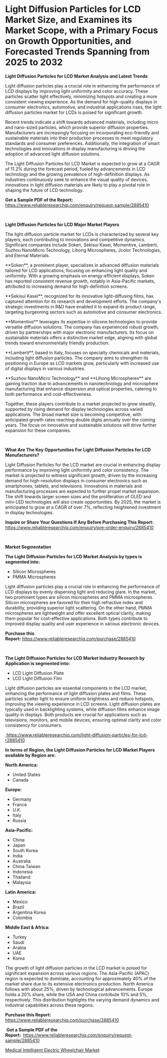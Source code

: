 <p><h1>Light Diffusion Particles for LCD Market Size, and Examines its Market Scope, with a Primary Focus on Growth Opportunities, and Forecasted Trends Spanning from 2025 to 2032</h1></p><p><strong>Light Diffusion Particles for LCD Market Analysis and Latest Trends</strong></p>
<p><p>Light diffusion particles play a crucial role in enhancing the performance of LCD displays by improving light uniformity and color accuracy. These particles scatter light effectively, minimizing hotspots and creating a more consistent viewing experience. As the demand for high-quality displays in consumer electronics, automotive, and industrial applications rises, the light diffusion particles market for LCDs is poised for significant growth.</p><p>Recent trends indicate a shift towards advanced materials, including micro and nano-sized particles, which provide superior diffusion properties. Manufacturers are increasingly focusing on incorporating eco-friendly and sustainable materials into their production processes to meet regulatory standards and consumer preferences. Additionally, the integration of smart technologies and innovations in display manufacturing is driving the adoption of advanced light diffusion solutions.</p><p>The Light Diffusion Particles for LCD Market is expected to grow at a CAGR of 11.2% during the forecast period, fueled by advancements in LCD technology and the growing prevalence of high-definition displays. As industries continuously seek to enhance the visual quality of devices, innovations in light diffusion materials are likely to play a pivotal role in shaping the future of LCD technology.</p></p>
<p><strong>Get a Sample PDF of the Report:&nbsp;</strong> <a href="https://www.reliableresearchiq.com/enquiry/request-sample/2885410?utm_campaign=2797&utm_medium=2&utm_source=Github&utm_content=ia&utm_term=13032025&utm_id=light-diffusion-particles-for-lcd">https://www.reliableresearchiq.com/enquiry/request-sample/2885410</a></p>
<p>&nbsp;</p>
<p><strong>Light Diffusion Particles for LCD Major Market Players</strong></p>
<p><p>The light diffusion particle market for LCDs is characterized by several key players, each contributing to innovations and competitive dynamics. Significant companies include Soken, Sekisui Kasei, Momentive, Lamberti, Suzhou NanoMicro Technology, Lihong Microspheres, Jcolor Technologies, and Eternal Materials.</p><p>**Soken**, a prominent player, specializes in advanced diffusion materials tailored for LCD applications, focusing on enhancing light quality and uniformity. With a growing emphasis on energy-efficient displays, Soken has reported consistent revenue growth, notably in Asia-Pacific markets, attributed to increasing demand for high-definition screens.</p><p>**Sekisui Kasei**, recognized for its innovative light-diffusing films, has captured attention for its research and development efforts. The company's strategic investments in R&D have enabled it to expand its product range, targeting burgeoning sectors such as automotive and consumer electronics.</p><p>**Momentive** leverages its expertise in silicone technologies to provide versatile diffusion solutions. The company has experienced robust growth, driven by partnerships with major electronic manufacturers. Its focus on sustainable materials offers a distinctive market edge, aligning with global trends toward environmentally friendly production.</p><p>**Lamberti**, based in Italy, focuses on specialty chemicals and materials, including light diffusion particles. The company aims to strengthen its positioning in Europe as LCD markets grow, particularly with increased use of digital displays in various industries.</p><p>**Suzhou NanoMicro Technology** and **Lihong Microspheres** are gaining traction due to advancements in nanotechnology and microsphere manufacturing that enhance dispersion and optical properties, catering to both performance and cost-effectiveness.</p><p>Together, these players contribute to a market projected to grow steadily, supported by rising demand for display technologies across varied applications. The broad market size is becoming competitive, with anticipated growth rates reaching double digits annually over the coming years. The focus on innovative and sustainable solutions will drive further expansion for these companies.</p></p>
<p>&nbsp;</p>
<p><strong>What Are The Key Opportunities For Light Diffusion Particles for LCD Manufacturers?</strong></p>
<p><p>Light Diffusion Particles for the LCD market are crucial in enhancing display performance by improving light uniformity and color consistency. The market is projected to witness significant growth, driven by the increasing demand for high-resolution displays in consumer electronics such as smartphones, tablets, and televisions. Innovations in materials and manufacturing processes are expected to further propel market expansion. The shift towards larger screen sizes and the proliferation of OLED and mini-LED technologies will also create opportunities. By 2025, the market is anticipated to grow at a CAGR of over 7%, reflecting heightened investment in display technologies.</p></p>
<p><strong>Inquire or Share Your Questions If Any Before Purchasing This Report:</strong> <a href="https://www.reliableresearchiq.com/enquiry/pre-order-enquiry/2885410?utm_campaign=2797&utm_medium=2&utm_source=Github&utm_content=ia&utm_term=13032025&utm_id=light-diffusion-particles-for-lcd">https://www.reliableresearchiq.com/enquiry/pre-order-enquiry/2885410</a></p>
<p>&nbsp;</p>
<p><strong>Market Segmentation</strong></p>
<p><strong>The Light Diffusion Particles for LCD Market Analysis by types is segmented into:</strong></p>
<p><ul><li> Silicon Microspheres</li><li>PMMA Microspheres </li></ul></p>
<p><p>Light diffusion particles play a crucial role in enhancing the performance of LCD displays by evenly dispersing light and reducing glare. In the market, two prominent types are silicon microspheres and PMMA microspheres. Silicon microspheres are favored for their high refractive index and durability, providing superior light scattering. On the other hand, PMMA microspheres are lightweight and offer excellent optical clarity, making them popular for cost-effective applications. Both types contribute to improved display quality and user experience in various electronic devices.</p></p>
<p><strong>Purchase this Report:&nbsp;</strong><a href="https://www.reliableresearchiq.com/purchase/2885410?utm_campaign=2797&utm_medium=2&utm_source=Github&utm_content=ia&utm_term=13032025&utm_id=light-diffusion-particles-for-lcd">https://www.reliableresearchiq.com/purchase/2885410</a></p>
<p>&nbsp;</p>
<p><strong>The Light Diffusion Particles for LCD Market Industry Research by Application is segmented into:</strong></p>
<p><ul><li> LCD Light Diffusion Plate</li><li>LCD Light Diffusion Film </li></ul></p>
<p><p>Light diffusion particles are essential components in the LCD market, enhancing the performance of light diffusion plates and films. These particles scatter light to ensure uniform brightness and reduce hotspots, improving the viewing experience in LCD screens. Light diffusion plates are typically used in backlighting systems, while diffusion films enhance image quality in displays. Both products are crucial for applications such as televisions, monitors, and mobile devices, ensuring optimal clarity and color consistency for consumers.</p></p>
<p><a href="https://www.reliableresearchiq.com/light-diffusion-particles-for-lcd-r2885410?utm_campaign=2797&utm_medium=2&utm_source=Github&utm_content=ia&utm_term=13032025&utm_id=light-diffusion-particles-for-lcd">&nbsp;https://www.reliableresearchiq.com/light-diffusion-particles-for-lcd-r2885410</a></p>
<p><strong>In terms of Region, the Light Diffusion Particles for LCD Market Players available by Region are:</strong></p>
<p>
    <p> <strong> North America: </strong>
        <ul>
            <li>United States</li>
            <li>Canada</li>
        </ul>
        </p> 
    <p> <strong> Europe: </strong>
        <ul>
            <li>Germany</li>
            <li>France</li>
            <li>U.K.</li>
            <li>Italy</li>
            <li>Russia</li>
        </ul>
        </p> 
    <p> <strong> Asia-Pacific: </strong>
        <ul>
            <li>China</li>
            <li>Japan</li>
            <li>South Korea</li>
            <li>India</li>
            <li>Australia</li>
            <li>China Taiwan</li>
            <li>Indonesia</li>
            <li>Thailand</li>
            <li>Malaysia</li>
        </ul>
        </p> 
    <p> <strong> Latin America: </strong>
        <ul>
            <li>Mexico</li>
            <li>Brazil</li>
            <li>Argentina Korea</li>
            <li>Colombia</li>
        </ul>
        </p> 
    <p> <strong> Middle East & Africa: </strong>
        <ul>
            <li>Turkey</li>
            <li>Saudi</li>
            <li>Arabia</li>
            <li>UAE</li>
            <li>Korea</li>
        </ul>
    </p>
    </p>
<p><p>The growth of light diffusion particles in the LCD market is poised for significant expansion across various regions. The Asia-Pacific (APAC) region is expected to dominate, accounting for approximately 40% of the market share due to its extensive electronics production. North America follows with about 25%, driven by technological advancements. Europe holds a 20% share, while the USA and China contribute 10% and 5%, respectively. This distribution highlights the varying demand dynamics and industrial capabilities across these regions.</p></p>
<p><strong>Purchase this Report: </strong><a href="https://www.reliableresearchiq.com/purchase/2885410?utm_campaign=2797&utm_medium=2&utm_source=Github&utm_content=ia&utm_term=13032025&utm_id=light-diffusion-particles-for-lcd">https://www.reliableresearchiq.com/purchase/2885410</a></p>
<p>&nbsp;<strong>Get a Sample PDF of the Report:&nbsp;&nbsp;</strong><a href="https://www.reliableresearchiq.com/enquiry/request-sample/2885410?utm_campaign=2797&utm_medium=2&utm_source=Github&utm_content=ia&utm_term=13032025&utm_id=light-diffusion-particles-for-lcd">https://www.reliableresearchiq.com/enquiry/request-sample/2885410</a></p>
<p><strong></strong></p>
<p><p><a href="https://github.com/abedlagagica4/Market-Research-Report-List-1/blob/main/medical-intelligent-electric-wheelchair-market.md?utm_campaign=2797&utm_medium=2&utm_source=Github&utm_content=ia&utm_term=13032025&utm_id=light-diffusion-particles-for-lcd">Medical Intelligent Electric Wheelchair Market</a></p></p>